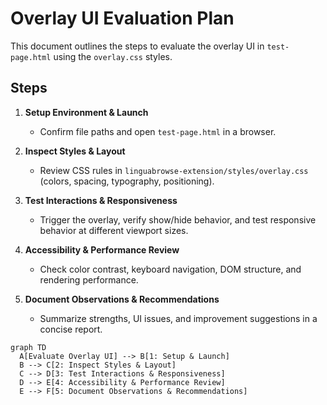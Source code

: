 # Overlay UI Evaluation Plan

This document outlines the steps to evaluate the overlay UI in `test-page.html` using the `overlay.css` styles.

## Steps

1. **Setup Environment & Launch**  
   - Confirm file paths and open `test-page.html` in a browser.

2. **Inspect Styles & Layout**  
   - Review CSS rules in `linguabrowse-extension/styles/overlay.css` (colors, spacing, typography, positioning).

3. **Test Interactions & Responsiveness**  
   - Trigger the overlay, verify show/hide behavior, and test responsive behavior at different viewport sizes.

4. **Accessibility & Performance Review**  
   - Check color contrast, keyboard navigation, DOM structure, and rendering performance.

5. **Document Observations & Recommendations**  
   - Summarize strengths, UI issues, and improvement suggestions in a concise report.

```mermaid
graph TD
  A[Evaluate Overlay UI] --> B[1: Setup & Launch]
  B --> C[2: Inspect Styles & Layout]
  C --> D[3: Test Interactions & Responsiveness]
  D --> E[4: Accessibility & Performance Review]
  E --> F[5: Document Observations & Recommendations]